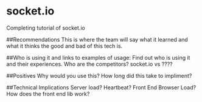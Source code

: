 # socket.io
Completing tutorial of socket.io

##Recommendations
This is where the team will say what it learned and what it thinks the good and bad of this tech is.

##Who is using it and links to examples of usage:
Find out who is using it and their experiences.
Who are the competitors?
socket.io vs ????

##Positives
Why would you use this?
How long did this take to impliment?

##Technical Implications
Server load?
Heartbeat?
Front End Browser Load?
How does the front end lib work?

